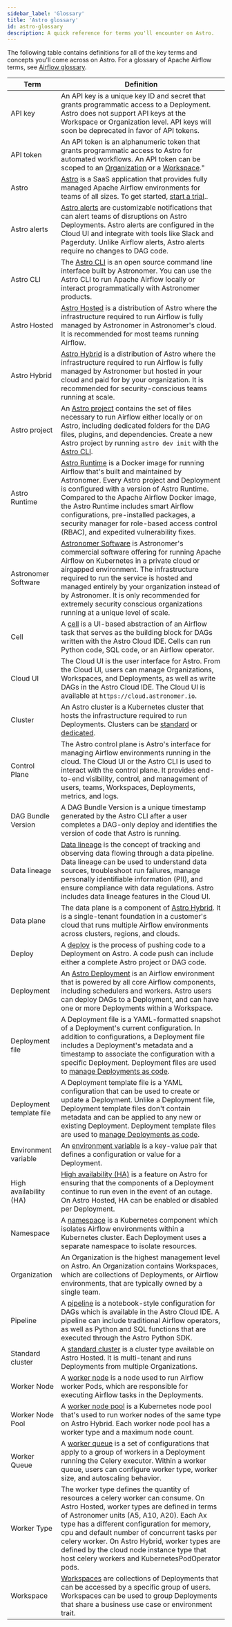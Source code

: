 ```yaml
---
sidebar_label: 'Glossary'
title: 'Astro glossary'
id: astro-glossary
description: A quick reference for terms you'll encounter on Astro.
---
```

The following table contains definitions for all of the key terms and concepts you'll come across on Astro. For a glossary of Apache Airflow terms, see [Airflow glossary](https://docs.astronomer.io/learn/airflow-glossary).

| Term | Definition |
|------|-------------|
| API key | An API key is a unique key ID and secret that grants programmatic access to a Deployment. Astro does not support API keys at the Workspace or Organization level. API keys will soon be deprecated in favor of API tokens. |
| API token | An API token is an alphanumeric token that grants programmatic access to Astro for automated workflows. An API token can be scoped to an [Organization](organization-api-tokens.md) or a [Workspace](workspace-api-tokens.md)." |
| Astro | [Astro](https://www.astronomer.io/product/) is a SaaS application that provides fully managed Apache Airflow environments for teams of all sizes. To get started, [start a trial](https://www.astronomer.io/try-astro/).. |
| Astro alerts | [Astro alerts](alerts.md) are customizable notifications that can alert teams of disruptions on Astro Deployments. Astro alerts are configured in the Cloud UI and integrate with tools like Slack and Pagerduty. Unlike Airflow alerts, Astro alerts require no changes to DAG code. |
| Astro CLI | The [Astro CLI](cli/overview.md) is an open source command line interface built by Astronomer. You can use the Astro CLI to run Apache Airflow locally or interact programmatically with Astronomer products. |
| Astro Hosted | [Astro Hosted](astro-architecture.md) is a distribution of Astro where the infrastructure required to run Airflow is fully managed by Astronomer in Astronomer's cloud. It is recommended for most teams running Airflow. |
| Astro Hybrid | [Astro Hybrid](hybrid-overview.md) is a distribution of Astro where the infrastructure required to run Airflow is fully managed by Astronomer but hosted in your cloud and paid for by your organization. It is recommended for security-conscious teams running at scale. |
| Astro project | An [Astro project](develop-project.md) contains the set of files necessary to run Airflow either locally or on Astro, including dedicated folders for the DAG files, plugins, and dependencies. Create a new Astro project by running `astro dev init` with the [Astro CLI](https://docs.astronomer.io/astro/cli/overview). |
| Astro Runtime | [Astro Runtime](runtime-overview.md) is a Docker image for running Airflow that's built and maintained by Astronomer. Every Astro project and Deployment is configured with a version of Astro Runtime. Compared to the Apache Airflow Docker image, the Astro Runtime includes smart Airflow configurations, pre-installed packages, a security manager for role-based access control (RBAC), and expedited vulnerability fixes. |
| Astronomer Software | [Astronomer Software](https://docs.astronomer.io/software) is Astronomer's commercial software offering for running Apache Airflow on Kubernetes in a private cloud or airgapped environment. The infrastructure required to run the service is hosted and managed entirely by your organization instead of by Astronomer. It is only recommended for extremely security conscious organizations running at a unique level of scale. |
| Cell | A [cell](cloud-ide/quickstart.md#step-3-create-a-python-cell) is a UI-based abstraction of an Airflow task that serves as the building block for DAGs written with the Astro Cloud IDE. Cells can run Python code, SQL code, or an Airflow operator. |
| Cloud UI | The Cloud UI is the user interface for Astro. From the Cloud UI, users can manage Organizations, Workspaces, and Deployments, as well as write DAGs in the Astro Cloud IDE. The Cloud UI is available at `https://cloud.astronomer.io`. |
| Cluster | An Astro cluster is a Kubernetes cluster that hosts the infrastructure required to run Deployments. Clusters can be [standard](https://docs.astronomer.io/astro/resource-reference-hosted#dedicated-cluster-configurations) or [dedicated](https://docs.astronomer.io/astro/resource-reference-hosted#standard-cluster-configurations). |
| Control Plane | The Astro control plane is Astro's interface for managing Airflow environments running in the cloud. The Cloud UI or the Astro CLI is used to interact with the control plane. It provides end-to-end visibility, control, and management of users, teams, Workspaces, Deployments, metrics, and logs.|
| DAG Bundle Version | A DAG Bundle Version is a unique timestamp generated by the Astro CLI after a user completes a DAG-only deploy and identifies the version of code that Astro is running. |
| Data lineage | [Data lineage](data-lineage-concepts.md) is the concept of tracking and observing data flowing through a data pipeline. Data lineage can be used to understand data sources, troubleshoot run failures, manage personally identifiable information (PII), and ensure compliance with data regulations. Astro includes data lineage features in the Cloud UI.  |
| Data plane | The data plane is a component of [Astro Hybrid](hybrid-overview.md). It is a single-tenant foundation in a customer's cloud that runs multiple Airflow environments across clusters, regions, and clouds. |
| Deploy | A [deploy](deploy-code.md) is the process of pushing code to a Deployment on Astro. A code push can include either a complete Astro project or DAG code. |
| Deployment | An [Astro Deployment](create-deployment.md) is an Airflow environment that is powered by all core Airflow components, including schedulers and workers. Astro users can deploy DAGs to a Deployment, and can have one or more Deployments within a Workspace. |
| Deployment file | A Deployment file is a YAML-formatted snapshot of a Deployment's current configuration. In addition to configurations, a Deployment file includes a Deployment's metadata and a timestamp to associate the configuration with a specific Deployment. Deployment files are used to [manage Deployments as code](manage-deployments-as-code.md). |
| Deployment template file | A Deployment template file is a YAML configuration that can be used to create or update a Deployment. Unlike a Deployment file, Deployment template files don't contain metadata and can be applied to any new or existing Deployment. Deployment template files are used to [manage Deployments as code](manage-deployments-as-code.md). |
| Environment variable| An [environment variable](environment-variables.md) is a key-value pair that defines a configuration or value for a Deployment.  |
| High availability (HA) | [High availability (HA)](configure-deployment-resources.md#enable-high-availability) is a feature on Astro for ensuring that the components of a Deployment continue to run even in the event of an outage. On Astro Hosted, HA can be enabled or disabled per Deployment. |
| Namespace | A [namespace](https://kubernetes.io/docs/concepts/overview/working-with-objects/namespaces/) is a Kubernetes component which isolates Airflow environments within a Kubernetes cluster. Each Deployment uses a separate namespace to isolate resources. |
| Organization | An Organization is the highest management level on Astro. An Organization contains Workspaces, which are collections of Deployments, or Airflow environments, that are typically owned by a single team.  |
| Pipeline | A [pipeline](cloud-ide/quickstart.md#step-2-create-a-pipeline) is a notebook-style configuration for DAGs which is available in the Astro Cloud IDE. A pipeline can include traditional Airflow operators, as well as Python and SQL functions that are executed through the Astro Python SDK. |
| Standard cluster | A [standard cluster](resource-reference-hosted.md#standard-cluster-configurations) is a cluster type available on Astro Hosted. It is multi-tenant and runs Deployments from multiple Organizations. |
| Worker Node | A [worker node](resource-reference-hosted.md#worker-type) is a node used to run Airflow worker Pods, which are responsible for executing Airflow tasks in the Deployments. |
| Worker Node Pool | A [worker node pool](manage-hybrid-clusters.md#about-worker-node-pools) is a Kubernetes node pool that's used to run worker nodes of the same type on Astro Hybrid. Each worker node pool has a worker type and a maximum node count.  |
| Worker Queue | A [worker queue](configure-worker-queues.md) is a set of configurations that apply to a group of workers in a Deployment running the Celery executor. Within a worker queue, users can configure worker type, worker size, and autoscaling behavior.|
| Worker Type | The worker type defines the quantity of resources a celery worker can consume. On Astro Hosted, worker types are defined in terms of Astronomer units (A5, A10, A20). Each Ax type has a different configuration for memory, cpu and default number of concurrent tasks per celery worker. On Astro Hybrid, worker types are defined by the cloud node instance type that host celery workers and KubernetesPodOperator pods. |
| Workspace | [Workspaces](manage-workspaces.md) are collections of Deployments that can be accessed by a specific group of users. Workspaces can be used to group Deployments that share a business use case or environment trait. |